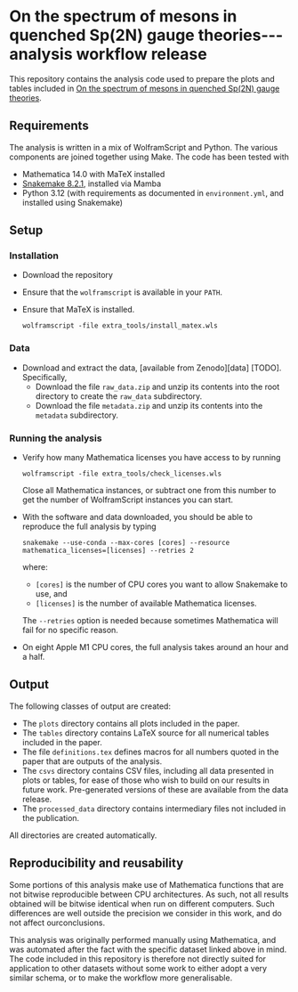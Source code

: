 # On the spectrum of mesons in quenched Sp(2N) gauge theories---analysis workflow release

This repository contains the analysis code used to prepare the plots and tables
included in [On the spectrum of mesons in quenched Sp(2N) gauge theories][quenchedmesons-paper].

## Requirements

The analysis is written in a mix of WolframScript and Python. The various
components are joined together using Make. The code has been tested with

* Mathematica 14.0 with MaTeX installed
* [Snakemake 8.2.1][snakemake], installed via Mamba
* Python 3.12
  (with requirements as documented in `environment.yml`,
  and installed using Snakemake)

## Setup

### Installation

* Download the repository
* Ensure that the `wolframscript` is available in your `PATH`.
* Ensure that MaTeX is installed.

      wolframscript -file extra_tools/install_matex.wls

### Data

* Download and extract the data, [available from Zenodo][data] [TODO].
  Specifically,
  * Download the file `raw_data.zip`
    and unzip its contents into the root directory
    to create the `raw_data` subdirectory.
  * Download the file `metadata.zip`
    and unzip its contents into the `metadata` subdirectory.

### Running the analysis

* Verify how many Mathematica licenses you have access to by running

      wolframscript -file extra_tools/check_licenses.wls

  Close all Mathematica instances,
  or subtract one from this number
  to get the number of WolframScript instances you can start.

* With the software and data downloaded,
  you should be able to reproduce the full analysis
  by typing

      snakemake --use-conda --max-cores [cores] --resource mathematica_licenses=[licenses] --retries 2

  where:

  * `[cores]` is the number of CPU cores you want to allow Snakemake to use, and
  * `[licenses]` is the number of available Mathematica licenses.

  The `--retries` option is needed
  because sometimes Mathematica will fail for no specific reason.

* On eight Apple M1 CPU cores,
  the full analysis takes around an hour and a half.


## Output

The following classes of output are created:

* The `plots` directory contains all plots included in the paper.
* The `tables` directory contains
  LaTeX source for all numerical tables included in the paper.
* The file `definitions.tex` defines macros for
  all numbers quoted in the paper
  that are outputs of the analysis.
* The `csvs` directory contains CSV files,
  including all data presented in plots or tables,
  for ease of those who wish to build on our results in future work.
  Pre-generated versions of these
  are available from the data release. <!-- TODO ADD LINK -->
* The `processed_data` directory contains
  intermediary files not included in the publication.

All directories are created automatically.


## Reproducibility and reusability

Some portions of this analysis make use of
Mathematica functions that are not bitwise reproducible between CPU architectures.
As such,
not all results obtained will be bitwise identical
when run on different computers.
Such differences are well outside the precision we consider in this work,
and do not affect ourconclusions.

This analysis was originally performed manually using Mathematica,
and was automated after the fact
with the specific dataset linked above in mind.
The code included in this repository is therefore
not directly suited for application to other datasets
without some work to either adopt a very similar schema,
or to make the workflow more generalisable.

[quenchedmesons-paper]: https://arxiv.org/abs/2312.08465
[snakemake]: https://snakemake.readthedocs.io/en/stable/getting_started/installation.html
